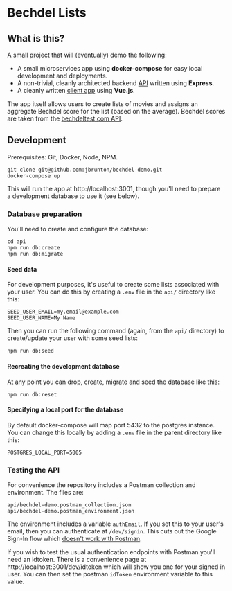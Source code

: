 # Bechdel Lists

## What is this?

A small project that will (eventually) demo the following:

* A small microservices app using <b>docker-compose</b> for easy local development and deployments.
* A non-trivial, cleanly architected backend [API](https://github.com/jbrunton/bechdel-demo/tree/master/api) written using <b>Express</b>.
* A cleanly written [client app](https://github.com/jbrunton/bechdel-demo/tree/master/client) using <b>Vue.js</b>.

The app itself allows users to create lists of movies and assigns an aggregate Bechdel score for the list (based on the average). Bechdel scores are taken from the [bechdeltest.com API](https://bechdeltest.com/api/v1/doc).

## Development

Prerequisites: Git, Docker, Node, NPM.

    git clone git@github.com:jbrunton/bechdel-demo.git
    docker-compose up

This will run the app at http://localhost:3001, though you'll need to prepare a development database to use it (see below).

### Database preparation

You'll need to create and configure the database:

    cd api
    npm run db:create
    npm run db:migrate

#### Seed data

For development purposes, it's useful to create some lists associated with your user. You can do this by creating a `.env` file in the `api/` directory like this:

    SEED_USER_EMAIL=my.email@example.com
    SEED_USER_NAME=My Name

Then you can run the following command (again, from the `api/` directory) to create/update your user with some seed lists:

    npm run db:seed

#### Recreating the development database

At any point you can drop, create, migrate and seed the database like this:

    npm run db:reset

#### Specifying a local port for the database

By default docker-compose will map port 5432 to the postgres instance. You can change this locally by adding a `.env` file in the parent directory like this:

    POSTGRES_LOCAL_PORT=5005

### Testing the API

For convenience the repository includes a Postman collection and environment. The files are:

    api/bechdel-demo.postman_collection.json
    api/bechdel-demo.postman_environment.json

The environment includes a variable `authEmail`. If you set this to your user's email, then you can authenticate at `/dev/signin`. This cuts out the Google Sign-In flow which [doesn't work with Postman](https://github.com/postmanlabs/postman-app-support/issues/7700).

If you wish to test the usual authentication endpoints with Postman you'll need an idtoken. There is a convenience page at http://localhost:3001/dev/idtoken which will show you one for your signed in user. You can then set the postman `idToken` environment variable to this value.
